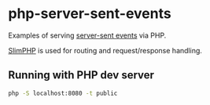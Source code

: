 # php-server-sent-events

Examples of serving [server-sent events](https://developer.mozilla.org/en-US/docs/Web/API/Server-sent_events/Using_server-sent_events) via PHP.

[SlimPHP](https://www.slimframework.com/) is used for routing and request/response handling.

## Running with PHP dev server
```bash
php -S localhost:8080 -t public
```

